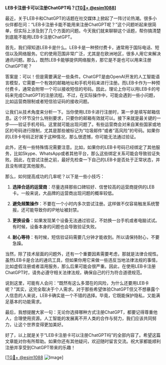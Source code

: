 **LEB卡注册卡可以注册ChatGPT吗？[[TG💪+ @esim1088](https://t.me/s/esim1088)]**

最近，关于LEB卡和ChatGPT的话题在社交媒体上掀起了一阵讨论热潮。很多小伙伴都在问：“LEB卡注册卡能不能用来注册ChatGPT呢？”这个问题听起来很简单，但实际上涉及到了几个方面的问题。今天我们就来聊聊这个话题，帮你搞清楚到底能不能用LEB卡注册ChatGPT。

首先，我们得知道LEB卡是什么。LEB卡是一种预付费卡，通常用于国际电话、短信以及网络服务。它的使用范围非常广泛，尤其是在欧洲地区，很多人用它来解决通讯问题。那么，既然LEB卡能够提供网络服务，那它是不是也可以用来注册ChatGPT呢？

答案是：可以！但是需要满足一些条件。ChatGPT是由OpenAI开发的人工智能语言模型，它需要一个有效的邮箱地址和手机号码来进行注册。而LEB卡作为一种预付费卡，通常会附带一个可以接收短信的号码。因此，理论上你可以用LEB卡的号码来完成ChatGPT的注册流程。不过，在实际操作中，可能会遇到一些小问题，比如运营商限制或者短信验证码的接收问题。

让我们从技术角度来分析一下。当你使用LEB卡进行注册时，第一步是填写邮箱信息。这个环节没什么特别要求，只要你的邮箱有效就可以。接下来就是最关键的一步——验证手机号码。这里就可能出现问题了。有些运营商会对来自某些国家或地区的号码进行限制，尤其是那些被标记为“垃圾邮件”或者“高风险”的号码。如果你的LEB卡号码正好属于这种情况，那么很遗憾，你可能无法通过验证。

此外，还有一些特殊情况需要注意。比如，如果你的LEB卡号码已经绑定了其他服务，比如Skype、WhatsApp或者其他平台，那么这些绑定关系可能会导致验证失败。因此，在尝试注册之前，最好先检查一下自己的LEB卡是否处于正常状态，并且没有绑定其他服务。

那么，如何提高成功的几率呢？以下是一些小技巧：

1. **选择合适的运营商**：尽量选择那些口碑较好、信誉较高的运营商提供的LEB卡。一般来说，大品牌的运营商出现问题的概率较低。
   
2. **避免频繁操作**：不要在一个小时内多次尝试注册。这样做不仅容易触发系统警报，还可能导致你的IP地址被封禁。
   
3. **更换设备**：如果发现某个设备无法通过验证，不妨换一台手机或者电脑试试。有时候，设备本身的问题也会导致验证失败。
   
4. **耐心等待**：有时候，短信验证码需要几分钟才能收到。所以请保持耐心，不要急躁。

当然，除了技术层面的问题外，还有一个重要因素需要考虑，那就是法律合规性。虽然LEB卡是合法的通讯工具，但如果你用它来做一些违反当地法律法规的事情，比如虚假注册或者滥用服务，那么后果可能会很严重。因此，在使用LEB卡注册ChatGPT时，请务必遵守相关法律法规，确保自己的行为符合道德规范。

说到这里，可能有人会问：“既然有这么多潜在的风险，为什么还要用LEB卡呢？”其实，这完全取决于个人需求。对于那些希望体验ChatGPT但又不想暴露个人信息的人来说，LEB卡确实是一个不错的选择。毕竟，它既能保护隐私，又能满足基本的功能需求。

最后，我想提醒大家一句：无论你选择哪种方式注册ChatGPT，都要记得尊重他人，合理使用资源。人工智能的发展离不开人类的合作与努力，我们应该共同努力，让这个世界变得更加美好。

好了，以上就是关于“LEB卡注册卡可以注册ChatGPT吗”的全部内容了。希望这篇文章能对你有所帮助。如果你还有其他疑问，欢迎随时留言交流。祝大家都能顺利注册并享受到ChatGPT带来的乐趣！

[[TG💪+ @esim1088](https://t.me/s/esim1088) ![Image](https://i.postimg.cc/4NQfJmqS/Snipaste-2025-05-13-00-14-12.png)]